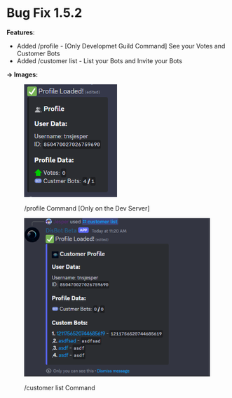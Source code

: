 # Bug Fix 1.5.2

**Features**:

* Added /profile - \[Only Developmet Guild Command] See your Votes and Customer Bots
* Added /customer list - List your Bots and Invite your Bots

**-> Images:**

<figure><img src="../../.gitbook/assets/image.png" alt=""><figcaption><p>/profile Command [Only on the Dev Server]</p></figcaption></figure>

<figure><img src="../../.gitbook/assets/image (1).png" alt=""><figcaption><p>/customer list Command </p></figcaption></figure>
